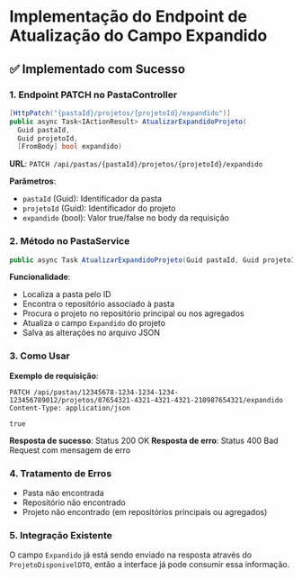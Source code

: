 # Implementação do Endpoint de Atualização do Campo Expandido

## ✅ Implementado com Sucesso

### 1. **Endpoint PATCH no PastaController**
```csharp
[HttpPatch("{pastaId}/projetos/{projetoId}/expandido")]
public async Task<IActionResult> AtualizarExpandidoProjeto(
  Guid pastaId, 
  Guid projetoId, 
  [FromBody] bool expandido)
```

**URL**: `PATCH /api/pastas/{pastaId}/projetos/{projetoId}/expandido`

**Parâmetros**:
- `pastaId` (Guid): Identificador da pasta
- `projetoId` (Guid): Identificador do projeto
- `expandido` (bool): Valor true/false no body da requisição

### 2. **Método no PastaService**
```csharp
public async Task AtualizarExpandidoProjeto(Guid pastaId, Guid projetoId, bool expandido)
```

**Funcionalidade**:
- Localiza a pasta pelo ID
- Encontra o repositório associado à pasta
- Procura o projeto no repositório principal ou nos agregados
- Atualiza o campo `Expandido` do projeto
- Salva as alterações no arquivo JSON

### 3. **Como Usar**

**Exemplo de requisição**:
```http
PATCH /api/pastas/12345678-1234-1234-1234-123456789012/projetos/87654321-4321-4321-4321-210987654321/expandido
Content-Type: application/json

true
```

**Resposta de sucesso**: Status 200 OK
**Resposta de erro**: Status 400 Bad Request com mensagem de erro

### 4. **Tratamento de Erros**
- Pasta não encontrada
- Repositório não encontrado  
- Projeto não encontrado (em repositórios principais ou agregados)

### 5. **Integração Existente**
O campo `Expandido` já está sendo enviado na resposta através do `ProjetoDisponivelDTO`, então a interface já pode consumir essa informação.
